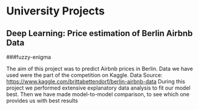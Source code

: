 # University Projects
## Deep Learning: Price estimation of Berlin Airbnb Data
###fuzzy-enigma

The aim of this project was to predict Airbnb prices in Berlin. 
Data we have used were the part of the competition on Kaggle. Data Source: https://www.kaggle.com/brittabettendorf/berlin-airbnb-data
During this project we performed extensive explanatory data analysis to fit our model best. 
Then we have made model-to-model comparison, to see which one provides us with best results

